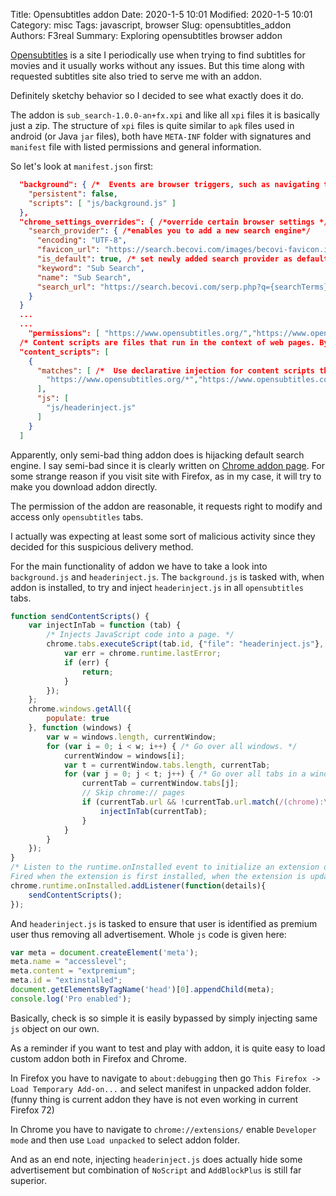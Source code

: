 Title: Opensubtitles addon
Date: 2020-1-5 10:01
Modified: 2020-1-5 10:01
Category: misc
Tags: javascript, browser 
Slug: opensubtitles_addon
Authors: F3real
Summary: Exploring opensubtitles browser addon

[Opensubtitles](https://www.opensubtitles.org/) is a site I periodically use when trying to find subtitles for movies and it usually works without any issues. But this time along with requested subtitles site also tried to serve me with an addon.

Definitely sketchy behavior so I decided to see what exactly does it do.

The addon is `sub_search-1.0.0-an+fx.xpi` and like all `xpi` files it is basically just a zip. The structure of `xpi` files is quite similar to `apk` files used in android (or Java `jar` files), both have `META-INF` folder with signatures and `manifest` file with listed permissions and general information.

So let's look at `manifest.json` first:

~~~json
  "background": { /*  Events are browser triggers, such as navigating to a new page, removing a bookmark, or closing a tab. Extensions monitor these events in their background script, then react with specified instructions. */
    "persistent": false,
    "scripts": [ "js/background.js" ]
  },
  "chrome_settings_overrides": { /*override certain browser settings */
    "search_provider": { /*enables you to add a new search engine*/
      "encoding": "UTF-8",
      "favicon_url": "https://search.becovi.com/images/becovi-favicon.ico",
      "is_default": true, /* set newly added search provider as default */
      "keyword": "Sub Search",
      "name": "Sub Search",
      "search_url": "https://search.becovi.com/serp.php?q={searchTerms}&i=OWY6G4MSAC&atr=001"
    }
  }
  ...
  ...
    "permissions": [ "https://www.opensubtitles.org/","https://www.opensubtitles.com/"],
  /* Content scripts are files that run in the context of web pages. By using the standard Document Object Model (DOM), they are able to read details of the web pages the browser visits, make changes to them and pass information to their parent extension. */
  "content_scripts": [
    {
      "matches": [ /*  Use declarative injection for content scripts that should be automatically run on specified pages.  */
        "https://www.opensubtitles.org/*","https://www.opensubtitles.com/*"
      ],
      "js": [
        "js/headerinject.js"
      ]
    }
  ]
~~~

Apparently, only semi-bad thing addon does is hijacking default search engine. I say semi-bad since it is clearly written on [Chrome addon page](https://chrome.google.com/webstore/detail/opensub-search/dkpeabmcccfccdlaeejhkapiofpjolaf). For some strange reason if you visit site with Firefox, as in my case, it will try to make you download addon directly.

The permission of the addon are reasonable, it requests right to modify and access only `opensubtitles` tabs.

I actually was expecting at least some sort of malicious activity since they decided for this suspicious delivery method.

For the main functionality of addon we have to take a look into `background.js` and `headerinject.js`. 
The `background.js` is tasked with, when addon is installed, to try and inject `headerinject.js` in all `opensubtitles` tabs.

~~~js
function sendContentScripts() {
    var injectInTab = function (tab) {
        /* Injects JavaScript code into a page. */
        chrome.tabs.executeScript(tab.id, {"file": "headerinject.js"}, function() { 
            var err = chrome.runtime.lastError;
            if (err) {
                return;
            }
        });
    };
    chrome.windows.getAll({
        populate: true
    }, function (windows) {
        var w = windows.length, currentWindow;
        for (var i = 0; i < w; i++) { /* Go over all windows. */
            currentWindow = windows[i];
            var t = currentWindow.tabs.length, currentTab;
            for (var j = 0; j < t; j++) { /* Go over all tabs in a window. */
                currentTab = currentWindow.tabs[j];
                // Skip chrome:// pages
                if (currentTab.url && !currentTab.url.match(/(chrome):\/\//gi)){
                    injectInTab(currentTab);
                }
            }
        }
    });
}
/* Listen to the runtime.onInstalled event to initialize an extension on installation. Use this event to set a state or for one-time initialization, such as a context menu.
Fired when the extension is first installed, when the extension is updated to a new version, and when Chrome is updated to a new version. */
chrome.runtime.onInstalled.addListener(function(details){
    sendContentScripts();
});
~~~

And `headerinject.js` is tasked to ensure that user is identified as premium user thus removing all advertisement. Whole `js` code is given here:

~~~js
var meta = document.createElement('meta');
meta.name = "accesslevel";
meta.content = "extpremium";
meta.id = "extinstalled";
document.getElementsByTagName('head')[0].appendChild(meta);
console.log('Pro enabled');
~~~

Basically, check is so simple it is easily bypassed by simply injecting same `js` object on our own.

As a reminder if you want to test and play with addon, it is quite easy to load custom addon both in Firefox and Chrome.

In Firefox you have to navigate to `about:debugging` then go  `This Firefox -> Load Temporary Add-on...` and select manifest in unpacked addon folder. (funny thing is current addon they have is not even working in current Firefox 72)

In Chrome you have to navigate to `chrome://extensions/` enable `Developer mode` and then use `Load unpacked` to select addon folder.

And as an end note, injecting `headerinject.js` does actually hide some advertisement but combination of `NoScript` and `AddBlockPlus` is still far superior.